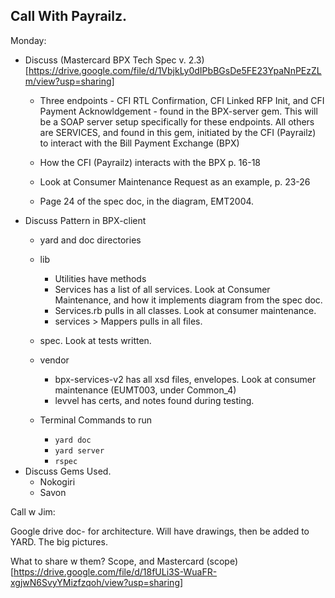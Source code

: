 ## Call With Payrailz.

Monday:
- Discuss (Mastercard BPX Tech Spec v. 2.3)[https://drive.google.com/file/d/1VbjkLy0dIPbBGsDe5FE23YpaNnPEzZLm/view?usp=sharing]
    - Three endpoints - CFI RTL Confirmation, CFI Linked RFP Init, and CFI Payment Acknowldgement - found in the BPX-server gem. This will be a SOAP server setup specifically for these endpoints. All others are SERVICES, and found in this gem, initiated by the CFI (Payrailz) to interact with the Bill Payment Exchange (BPX)
    - How the CFI (Payrailz) interacts with the BPX p. 16-18

    - Look at Consumer Maintenance Request as an example, p. 23-26
    - Page 24 of the spec doc, in the diagram, EMT2004.
- Discuss Pattern in BPX-client
    - yard and doc directories
    - lib
        - Utilities have methods
        - Services has a list of all services. Look at Consumer Maintenance, and how it implements diagram from the spec doc.

        <!-- THIS IS WHERE WE STOPPED -->
        - Services.rb pulls in all classes. Look at consumer maintenance.
        - services > Mappers pulls in all files.
    - spec. Look at tests written.
    - vendor
        - bpx-services-v2 has all xsd files, envelopes. Look at consumer maintenance (EUMT003, under Common_4)
        - levvel has certs, and notes found during testing.
    - Terminal Commands to run
        - `yard doc`
        - `yard server`
        - `rspec`
- Discuss Gems Used.
    - Nokogiri
    - Savon


Call w Jim:

Google drive doc- for architecture. Will have drawings, then be added to YARD. The big pictures.

What to share w them?
Scope, and Mastercard
(scope)[https://drive.google.com/file/d/18fULi3S-WuaFR-xgjwN6SvyYMizfzqoh/view?usp=sharing]

